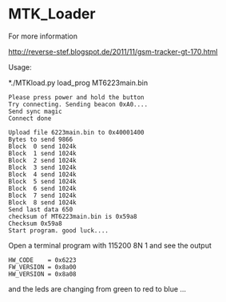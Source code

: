 MTK_Loader
==========
For more information

http://reverse-stef.blogspot.de/2011/11/gsm-tracker-gt-170.html

Usage:

*./MTKload.py load_prog MT6223main.bin 



```
Please press power and hold the button
Try connecting. Sending beacon 0xA0....
Send sync magic
Connect done

Upload file 6223main.bin to 0x40001400
Bytes to send 9866
Block  0 send 1024k
Block  1 send 1024k
Block  2 send 1024k
Block  3 send 1024k
Block  4 send 1024k
Block  5 send 1024k
Block  6 send 1024k
Block  7 send 1024k
Block  8 send 1024k
Send last data 650
checksum of MT6223main.bin is 0x59a8
Checksum 0x59a8
Start program. good luck....
```

Open a terminal program with 115200 8N 1
and see the output

```
HW_CODE    = 0x6223
FW_VERSION = 0x8a00
HW_VERSION = 0x8a08
```
and the leds are changing from green to red to blue ...







